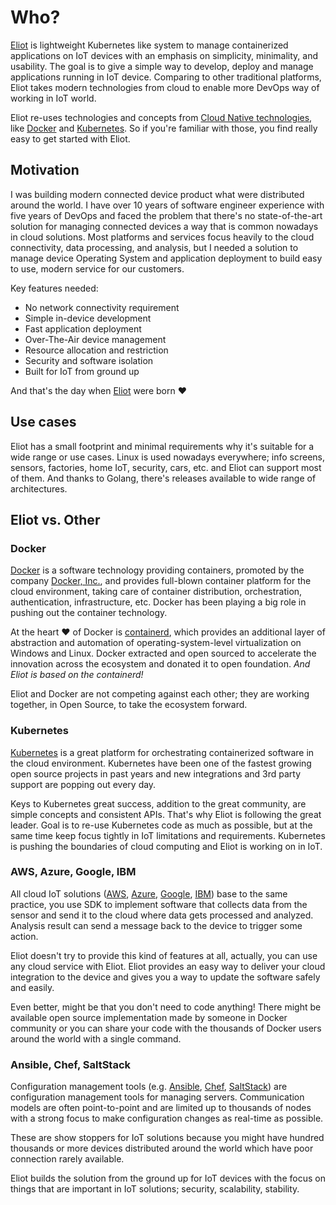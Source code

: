 
# Who?

[Eliot](https://github.com/ernoaapa/eliot) is lightweight Kubernetes like system to manage containerized applications on IoT devices with an emphasis on simplicity, minimality, and usability. The goal is to give a simple way to develop, deploy and manage applications running in IoT device. Comparing to other traditional platforms, Eliot takes modern technologies from cloud to enable more DevOps way of working in IoT world.

Eliot re-uses technologies and concepts from [Cloud Native technologies](https://www.cncf.io/), like [Docker](https://www.docker.com) and [Kubernetes](https://www.kubernetes.io). So if you're familiar with those, you find really easy to get started with Eliot.

## Motivation

I was building modern connected device product what were distributed around the world.
I have over 10 years of software engineer experience with five years of DevOps and faced the problem that there's no state-of-the-art solution for managing connected devices a way that is common nowadays in cloud solutions. 
Most platforms and services focus heavily to the cloud connectivity, data processing, and analysis, but I needed a solution to manage device Operating System and application deployment to build easy to use, modern service for our customers.

Key features needed:
- No network connectivity requirement
- Simple in-device development
- Fast application deployment
- Over-The-Air device management
- Resource allocation and restriction
- Security and software isolation
- Built for IoT from ground up

And that's the day when [Eliot](https://github.com/ernoaapa/eliot) were born ❤︎

## Use cases

Eliot has a small footprint and minimal requirements why it's suitable for a wide range or use cases.
Linux is used nowadays everywhere; info screens, sensors, factories, home IoT, security, cars, etc. and Eliot can support most of them. And thanks to Golang, there's releases available to wide range of architectures.

## Eliot vs. Other

### Docker

[Docker](https://www.docker.com) is a software technology providing containers, promoted by the company [Docker, Inc.](http://www.docker.com/company), and provides full-blown container platform for the cloud environment, taking care of container distribution, orchestration, authentication, infrastructure, etc. Docker has been playing a big role in pushing out the container technology.

At the heart ❤︎ of Docker is [containerd](https://containerd.io), which provides an additional layer of abstraction and automation of operating-system-level virtualization on Windows and Linux. Docker extracted and open sourced to accelerate the innovation across the ecosystem and donated it to open foundation. _And Eliot is based on the containerd!_

Eliot and Docker are not competing against each other; they are working together, in Open Source, to take the ecosystem forward.

### Kubernetes

[Kubernetes](https://www.kubernetes.io) is a great platform for orchestrating containerized software in the cloud environment. Kubernetes have been one of the fastest growing open source projects in past years and new integrations and 3rd party support are popping out every day.

Keys to Kubernetes great success, addition to the great community, are simple concepts and consistent APIs. That's why Eliot is following the great leader. Goal is to re-use Kubernetes code as much as possible, but at the same time keep focus tightly in IoT limitations and requirements.
Kubernetes is pushing the boundaries of cloud computing and Eliot is working on in IoT.

### AWS, Azure, Google, IBM
All cloud IoT solutions ([AWS](https://aws.amazon.com/iot/), [Azure](https://azure.microsoft.com/en-us/suites/iot-suite/), [Google](https://cloud.google.com/solutions/iot/), [IBM](https://www.ibm.com/internet-of-things)) base to the same practice, you use SDK to implement software that collects data from the sensor and send it to the cloud where data gets processed and analyzed. Analysis result can send a message back to the device to trigger some action.

Eliot doesn't try to provide this kind of features at all, actually, you can use any cloud service with Eliot.
Eliot provides an easy way to deliver your cloud integration to the device and gives you a way to update the software safely and easily.

Even better, might be that you don't need to code anything! There might be available open source implementation made by someone in Docker community or you can share your code with the thousands of Docker users around the world with a single command.

### Ansible, Chef, SaltStack

Configuration management tools (e.g. [Ansible](https://www.ansible.com), [Chef](https://www.chef.io), [SaltStack](https://saltstack.com/)) are configuration management tools for managing servers. Communication models are often point-to-point and are limited up to thousands of nodes with a strong focus to make configuration changes as real-time as possible.

These are show stoppers for IoT solutions because you might have hundred thousands or more devices distributed around the world which have poor connection rarely available.

Eliot builds the solution from the ground up for IoT devices with the focus on things that are important in IoT solutions; security, scalability, stability.